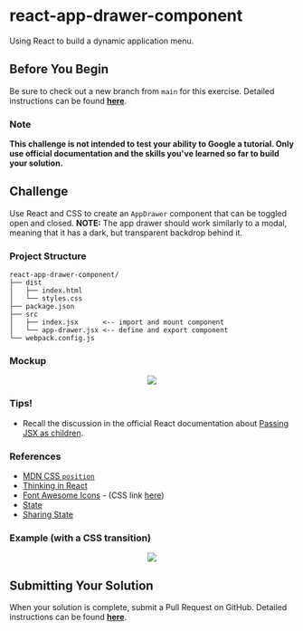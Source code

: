 # react-app-drawer-component

Using React to build a dynamic application menu.

## Before You Begin

Be sure to check out a new branch from `main` for this exercise. Detailed instructions can be found [**here**](../../guides/starting-an-exercise).

### Note

**This challenge is not intended to test your ability to Google a tutorial. Only use official documentation and the skills you've learned so far to build your solution.**

## Challenge

Use React and CSS to create an `AppDrawer` component that can be toggled open and closed. **NOTE:** The app drawer should work similarly to a modal, meaning that it has a dark, but transparent backdrop behind it.

### Project Structure

```shell
react-app-drawer-component/
├── dist
│   ├── index.html
│   └── styles.css
├── package.json
├── src
│   ├── index.jsx      <-- import and mount component
│   └── app-drawer.jsx <-- define and export component
└── webpack.config.js
```

### Mockup

<p align="center">
  <img src="assets/app-drawer.png"/>
</p>

### Tips!

- Recall the discussion in the official React documentation about [Passing JSX as children](https://beta.reactjs.org/learn/passing-props-to-a-component#passing-jsx-as-children).

### References

- [MDN CSS `position`](https://developer.mozilla.org/en-US/docs/Web/CSS/position)
- [Thinking in React](https://beta.reactjs.org/docs/thinking-in-react.html)
- [Font Awesome Icons](https://fontawesome.com/icons?d=gallery) - (CSS link [here](https://cdnjs.cloudflare.com/ajax/libs/font-awesome/6.1.1/css/all.min.css))
- [State](https://beta.reactjs.org/learn/state-a-components-memory)
- [Sharing State](https://beta.reactjs.org/learn/sharing-state-between-components)

### Example (with a CSS transition)

<p align="center">
  <img src="assets/react-app-drawer.gif"/>
</p>

## Submitting Your Solution

When your solution is complete, submit a Pull Request on GitHub. Detailed instructions can be found [**here**](../../guides/submitting-your-solution).
